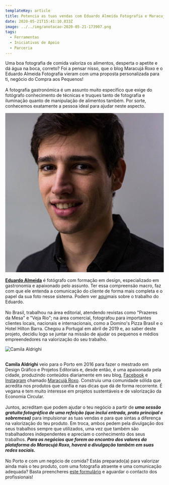 ```yaml
---
templateKey: article
title: Potencia as tuas vendas com Eduardo Almeida Fotografia e Maracujá Roxo
date: 2020-05-21T15:41:10.033Z
image: ../../img/anotacao-2020-05-21-173907.png
tags:
  - Ferramentas
  - Iniciativas de Apoio
  - Parceria
---
```

Uma boa fotografia de comida valoriza os alimentos, desperta o apetite e dá água na boca, correto? Foi a pensar nisso, que o blog Maracujá Roxo e o Eduardo Almeida Fotografia vieram com uma proposta personalizada para ti, negócio do Compra aos Pequenos!\
\
A fotografia gastronómica é um assunto muito específico que exige do fotógrafo conhecimento de técnicas e truques tanto de fotografia e iluminação quanto de manipulação de alimentos também. Por sorte, conhecemos exatamente a pessoa ideal para ajudar neste aspecto.

![Eduardo Almeida](../../img/eduardo.jpeg "Eduardo Almeida, Fotógrafo gastronómico")

<a href="https://www.eduardoalmeidafotografia.com" target="_blank">**Eduardo Almeida**</a> é fotógrafo com formação em design, especializado em gastronomia e apaixonado pelo assunto. Ter essa compreensão macro, faz com que ele entenda a comunicação do cliente de forma mais completa e o papel da sua foto nesse sistema. Podem ver <a href="https://www.instagram.com/eduardoalmeidafotografia" target="_blank">aqui</a>mais sobre o trabalho do Eduardo.\
\
No Brasil, trabalhou na área editorial, atendendo revistas como "Prazeres da Mesa" e "Veja Rio"; na área comercial, fotografou para importantes clientes locais, nacionais e internacionais, como a Domino's Pizza Brasil e o Hotel Hilton Barra. Chegou a Portugal em abril de 2019 e, ao saber deste projeto, decidiu logo se juntar na missão de ajudar os pequenos e médios empreendedores na valorização do seu trabalho. 

![Camila Aldrighi](../../img/camila.jpg "Camila Aldrighi, Maracujá Roxo")

\
**Camila Aldrighi** veio para o Porto em 2016 para fazer o mestrado em Design Gráfico e Projetos Editoriais e, desde então, é uma apaixonada pela cidade, produzindo conteúdos diariamente em seu blog, <a href="https://www.facebook.com/omaracujaroxo/" target="_blank">Facebook</a> e <a href="https://www.instagram.com/maracujaroxo/" target="_blank">Instagram</a> chamado <a href="https://www.maracujaroxo.com/" target="_blank">Maracujá Roxo</a>. Construiu uma comunidade sólida que acredita nos produtos que confia e nas dicas que dá de forma recorrente. É vegana e tem muito interesse em projetos sustentáveis e de valorização da Economia Circular.\
\
Juntos, acreditam que podem ajudar o teu negócio a partir de ***uma sessão gratuita fotográfica de uma refeição (que inclui entrada, prato principal e sobremesa)*** para impulsionar as tuas vendas e para que sintas a diferença na valorização do teu produto. Em troca, ambos pedem pela divulgação dos seus trabalhos sempre que utilizados, uma vez que também são trabalhadores independentes e apreciam o conhecimento dos seus trabalhos. ***Para os negócios que forem ao encontro dos valores da plataforma do Maracujá Roxo, haverá a divulgação também em suas redes sociais.***\
\
No Porto e com um negócio de comida? Estás preparado(a) para valorizar ainda mais o teu produto, com uma fotografia atraente e uma comunicação adequada? Basta preencheres <a href="<https://forms.gle/hWQ3VFut3arpWiDy5>" target="_blank">este formulário</a> e aguardar o contacto dos profissionais!
